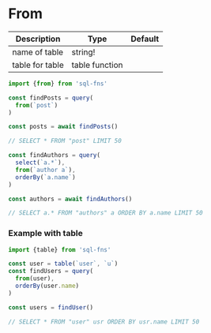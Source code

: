 # From

| Description     | Type           | Default |
|-----------------|----------------|---------|
| name of table   | string!        |         |
| table for table | table function |         |

```js
import {from} from 'sql-fns'

const findPosts = query(
  from(`post`)
)

const posts = await findPosts()

// SELECT * FROM "post" LIMIT 50

const findAuthors = query(
  select(`a.*`),
  from(`author a`),
  orderBy(`a.name`)
)

const authors = await findAuthors()

// SELECT a.* FROM "authors" a ORDER BY a.name LIMIT 50
```


### Example with table

```js
import {table} from 'sql-fns'

const user = table(`user`, `u`)
const findUsers = query(
  from(user),
  orderBy(user.name)
)

const users = findUser()

// SELECT * FROM "user" usr ORDER BY usr.name LIMIT 50
```
